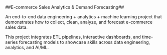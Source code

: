 ##E-commerce Sales Analytics & Demand Forecasting##

An end-to-end data engineering + analytics + machine learning project that demonstrates how to collect, clean, analyze, and forecast e-commerce sales data.

This project integrates ETL pipelines, interactive dashboards, and time-series forecasting models to showcase skills across data engineering, analytics, and AI/ML.
